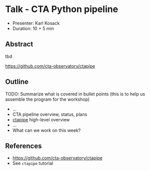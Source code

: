 # Talk - CTA Python pipeline

* Presenter: Karl Kosack
* Duration: 10 + 5 min

## Abstract

tbd

https://github.com/cta-observatory/ctapipe

## Outline

TODO: Summarize what is covered in bullet points
(this is to help us assemble the program for the workshop)

* ...
* CTA pipeline overview, status, plans
* [ctapipe](https://github.com/cta-observatory/ctapipe) high-level overview
* ...
* What can we work on this week?


## References

* https://github.com/cta-observatory/ctapipe
* See `ctapipe` tutorial
